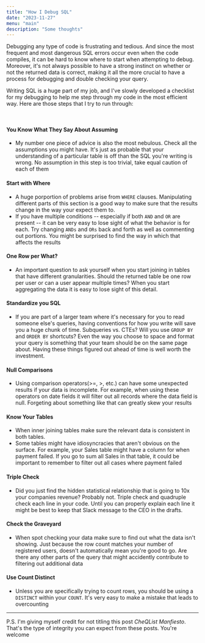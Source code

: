 ```yaml
---
title: "How I Debug SQL"
date: "2023-11-27"
menu: "main"
description: "Some thoughts"
---
```



Debugging any type of code is frustrating and tedious. And since the most frequent and most dangerous SQL errors occur even when the code compiles, it can be hard to know where to start when attempting to debug. Moreover, it's not always possible to have a strong instinct on whether or not the returned data is correct, making it all the more crucial to have a process for debugging and double checking your query.

Writing SQL is a huge part of my job, and I've slowly developed a checklist for my debugging to help me step through my code in the most efficient way. Here are those steps that I try to run through:

&nbsp;

####  You Know What They Say About Assuming
- My number one piece of advice is also the most nebulous. Check all the assumptions you might have. It's just as probable that your understanding of a particular table is off than the SQL you're writing is wrong. No assumption in this step is too trivial, take equal caution of each of them

####  Start with Where
- A huge porportion of problems arise from `WHERE` clauses. Manipulating different parts of this section is a good way to make sure that the results change in the way your expect them to.
- If you have multiple conditions -- especially if both `AND` and `OR` are present -- it can be very easy to lose sight of what the behavior is for each. Try changing `ANDs` and `ORs` back and forth as well as commenting out portions. You might be surprised to find the way in which that affects the results

####  One Row per What?
- An important question to ask yourself when you start joining in tables that have different granularities. Should the returned table be one row per user or can a user appear multiple times? When you start aggregating the data it is easy to lose sight of this detail.

####  Standardize you SQL
- If you are part of a larger team where it's necessary for you to read someone else's queries, having conventions for how you write will save you a huge chunk of time. Subqueries vs. CTEs? Will you use `GROUP BY` and `ORDER BY` shortcuts? Even the way you choose to space and format your query is something that your team should be on the same page about. Having these things figured out ahead of time is well worth the investment.

####  Null Comparisons
- Using comparison operators(>=, >, etc.) can have some unexpected results if your data is incomplete. For example, when using these operators on date fields it will filter out all records where the data field is null. Forgeting about something like that can greatly skew your results
####  Know Your Tables
- When inner joining tables make sure the relevant data is consistent in both tables. 
- Some tables might have idiosyncracies that aren't obvious on the surface. For example, your Sales table might have a column for when payment failed. If you go to sum all Sales in that table, it could be important to remember to filter out all cases where payment failed

#### Triple Check
- Did you just find the hidden statistical relationship that is going to 10x your companies revenue? Probably not. Triple check and quadruple check each line in your code. Until you can properly explain each line it might be best to keep that Slack message to the CEO in the drafts.

#### Check the Graveyard
- When spot checking your data make sure to find out what the data isn't showing. Just because the row count matches your number of registered users, doesn't automatically mean you're good to go. Are there any other parts of the query that might accidently contribute to filtering out additional data

#### Use Count Distinct
- Unless you are specifically trying to count rows, you should be using a `DISTINCT` within your `COUNT`. It's very easy to make a mistake that leads to overcounting

--- 
P.S. I'm giving myself credit for not titling this post *CheQList Manfiesto*. That's the type of integrity you can expect from these posts. You're welcome